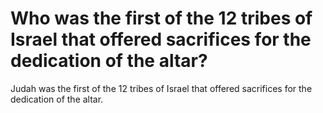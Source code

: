 # Who was the first of the 12 tribes of Israel that offered sacrifices for the dedication of the altar?

Judah was the first of the 12 tribes of Israel that offered sacrifices for the dedication of the altar.
